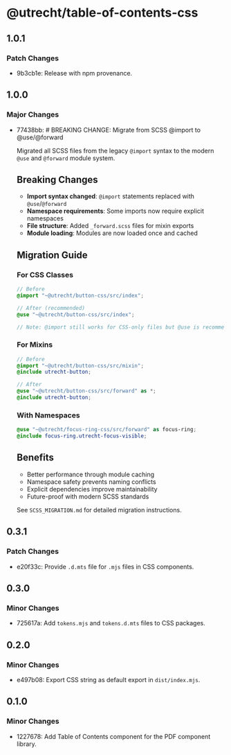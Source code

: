 # @utrecht/table-of-contents-css

## 1.0.1

### Patch Changes

- 9b3cb1e: Release with npm provenance.

## 1.0.0

### Major Changes

- 77438bb: # BREAKING CHANGE: Migrate from SCSS @import to @use/@forward

  Migrated all SCSS files from the legacy `@import` syntax to the modern `@use` and `@forward` module system.

  ## Breaking Changes

  - **Import syntax changed**: `@import` statements replaced with `@use`/`@forward`
  - **Namespace requirements**: Some imports now require explicit namespaces
  - **File structure**: Added `_forward.scss` files for mixin exports
  - **Module loading**: Modules are now loaded once and cached

  ## Migration Guide

  ### For CSS Classes

  ```scss
  // Before
  @import "~@utrecht/button-css/src/index";

  // After (recommended)
  @use "~@utrecht/button-css/src/index";

  // Note: @import still works for CSS-only files but @use is recommended
  ```

  ### For Mixins

  ```scss
  // Before
  @import "~@utrecht/button-css/src/mixin";
  @include utrecht-button;

  // After
  @use "~@utrecht/button-css/src/forward" as *;
  @include utrecht-button;
  ```

  ### With Namespaces

  ```scss
  @use "~@utrecht/focus-ring-css/src/forward" as focus-ring;
  @include focus-ring.utrecht-focus-visible;
  ```

  ## Benefits

  - Better performance through module caching
  - Namespace safety prevents naming conflicts
  - Explicit dependencies improve maintainability
  - Future-proof with modern SCSS standards

  See `SCSS_MIGRATION.md` for detailed migration instructions.

## 0.3.1

### Patch Changes

- e20f33c: Provide `.d.mts` file for `.mjs` files in CSS components.

## 0.3.0

### Minor Changes

- 725617a: Add `tokens.mjs` and `tokens.d.mts` files to CSS packages.

## 0.2.0

### Minor Changes

- e497b08: Export CSS string as default export in `dist/index.mjs`.

## 0.1.0

### Minor Changes

- 1227678: Add Table of Contents component for the PDF component library.
